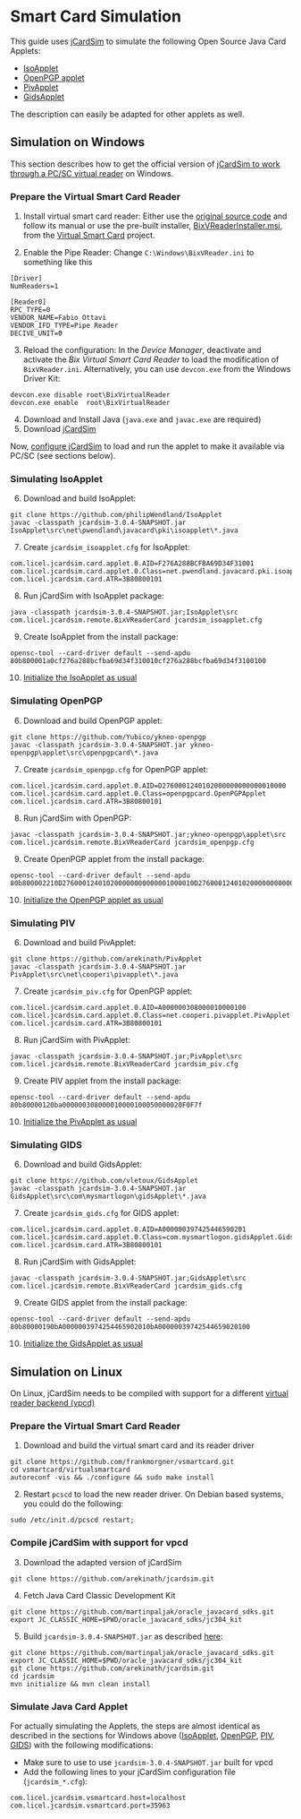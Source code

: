 # Smart Card Simulation

This guide uses [jCardSim](https://jcardsim.org/) to simulate the following Open Source Java Card Applets:

- [IsoApplet](https://github.com/philipWendland/IsoApplet)
- [OpenPGP applet](https://github.com/Yubico/ykneo-openpgp)
- [PivApplet](https://github.com/arekinath/PivApplet)
- [GidsApplet](https://github.com/vletoux/GidsApplet)

The description can easily be adapted for other applets as well.

## Simulation on Windows

This section describes how to get the official version of [jCardSim to work through a PC/SC virtual reader](https://jcardsim.org/blogs/work-jcardsim-through-pcsc-virtual-reader) on Windows.

### Prepare the Virtual Smart Card Reader

1. Install virtual smart card reader: Either use the [original source code](http://www.codeproject.com/Articles/134010/An-UMDF-Driver-for-a-Virtual-Smart-Card-Reader) and follow its manual or use the pre-built installer, [BixVReaderInstaller.msi](https://github.com/frankmorgner/vsmartcard/releases/tag/virtualsmartcard-0.7), from the [Virtual Smart Card](https://frankmorgner.github.io/vsmartcard/virtualsmartcard/README.html) project.

2. Enable the Pipe Reader: Change `C:\Windows\BixVReader.ini` to something like this

```
[Driver]
NumReaders=1

[Reader0]
RPC_TYPE=0
VENDOR_NAME=Fabio Ottavi
VENDOR_IFD_TYPE=Pipe Reader
DECIVE_UNIT=0
```

3. Reload the configuration: In the *Device Manager*, deactivate and activate the *Bix Virtual Smart Card Reader* to load the modification of `BixVReader.ini`. Alternatively, you can use `devcon.exe` from the Windows Driver Kit:

```
devcon.exe disable root\BixVirtualReader
devcon.exe enable  root\BixVirtualReader
```

4. Download and Install Java (`java.exe` and `javac.exe` are required)
5. Download [jCardSim](https://github.com/licel/jcardsim/raw/master/jcardsim-3.0.4-SNAPSHOT.jar)

Now, [configure jCardSim](https://jcardsim.org/blogs/work-jcardsim-through-pcsc-virtual-reader) to load and run the applet to make it available via PC/SC (see sections below).



### Simulating IsoApplet

6. Download and build IsoApplet:

```
git clone https://github.com/philipWendland/IsoApplet
javac -classpath jcardsim-3.0.4-SNAPSHOT.jar IsoApplet\src\net\pwendland\javacard\pki\isoapplet\*.java
```

7. Create `jcardsim_isoapplet.cfg` for IsoApplet:

```
com.licel.jcardsim.card.applet.0.AID=F276A288BCFBA69D34F31001
com.licel.jcardsim.card.applet.0.Class=net.pwendland.javacard.pki.isoapplet.IsoApplet
com.licel.jcardsim.card.ATR=3B80800101
```

8. Run jCardSim with IsoApplet package:

```
java -classpath jcardsim-3.0.4-SNAPSHOT.jar;IsoApplet\src com.licel.jcardsim.remote.BixVReaderCard jcardsim_isoapplet.cfg
```

9. Create IsoApplet from the install package:

```
opensc-tool --card-driver default --send-apdu 80b800001a0cf276a288bcfba69d34f310010cf276a288bcfba69d34f3100100
```

10. [Initialize the IsoApplet as usual](https://github.com/philipWendland/IsoApplet/wiki/Initialization)



### Simulating OpenPGP

6. Download and build OpenPGP applet:

```
git clone https://github.com/Yubico/ykneo-openpgp
javac -classpath jcardsim-3.0.4-SNAPSHOT.jar ykneo-openpgp\applet\src\openpgpcard\*.java
```

7. Create `jcardsim_openpgp.cfg` for OpenPGP applet:

```
com.licel.jcardsim.card.applet.0.AID=D2760001240102000000000000010000
com.licel.jcardsim.card.applet.0.Class=openpgpcard.OpenPGPApplet
com.licel.jcardsim.card.ATR=3B80800101
```

8. Run jCardSim with OpenPGP:

```
javac -classpath jcardsim-3.0.4-SNAPSHOT.jar;ykneo-openpgp\applet\src com.licel.jcardsim.remote.BixVReaderCard jcardsim_openpgp.cfg
```

9. Create OpenPGP applet from the install package:

```
opensc-tool --card-driver default --send-apdu 80b800002210D276000124010200000000000001000010D276000124010200000000000001000000
```

10. [Initialize the OpenPGP applet as usual](https://github.com/OpenSC/OpenSC/wiki/OpenPGP-card#usage)



### Simulating PIV

6. Download and build PivApplet:

```
git clone https://github.com/arekinath/PivApplet
javac -classpath jcardsim-3.0.4-SNAPSHOT.jar PivApplet\src\net\cooperi\pivapplet\*.java
```

7. Create `jcardsim_piv.cfg` for OpenPGP applet:

```
com.licel.jcardsim.card.applet.0.AID=A000000308000010000100
com.licel.jcardsim.card.applet.0.Class=net.cooperi.pivapplet.PivApplet
com.licel.jcardsim.card.ATR=3B80800101
```

8. Run jCardSim with PivApplet:

```
javac -classpath jcardsim-3.0.4-SNAPSHOT.jar;PivApplet\src com.licel.jcardsim.remote.BixVReaderCard jcardsim_piv.cfg
```

9. Create PIV applet from the install package:

```
opensc-tool --card-driver default --send-apdu 80b80000120ba000000308000010000100050000020F0F7f
```

10. [Initialize the PivApplet as usual](https://github.com/arekinath/PivApplet#installing)



### Simulating GIDS

6. Download and build GidsApplet:

```
git clone https://github.com/vletoux/GidsApplet
javac -classpath jcardsim-3.0.4-SNAPSHOT.jar GidsApplet\src\com\mysmartlogon\gidsApplet\*.java
```

7. Create `jcardsim_gids.cfg` for GIDS applet:

```
com.licel.jcardsim.card.applet.0.AID=A000000397425446590201
com.licel.jcardsim.card.applet.0.Class=com.mysmartlogon.gidsApplet.GidsApplet
com.licel.jcardsim.card.ATR=3B80800101
```

8. Run jCardSim with GidsApplet:

```
javac -classpath jcardsim-3.0.4-SNAPSHOT.jar;GidsApplet\src com.licel.jcardsim.remote.BixVReaderCard jcardsim_gids.cfg
```

9. Create GIDS applet from the install package:

```
opensc-tool --card-driver default --send-apdu 80b80000190bA0000003974254465902010bA00000039742544659020100
```

10. [Initialize the GidsApplet as usual](https://www.mysmartlogon.com/generic-identity-device-specification-gids-smart-card/)



## Simulation on Linux

On Linux, jCardSim needs to be compiled with support for a different [virtual reader backend (vpcd)](http://frankmorgner.github.io/vsmartcard/virtualsmartcard/README.html)

### Prepare the Virtual Smart Card Reader

1. Download and build the virtual smart card and its reader driver

```
git clone https://github.com/frankmorgner/vsmartcard.git
cd vsmartcard/virtualsmartcard
autoreconf -vis && ./configure && sudo make install
```

2. Restart `pcscd` to load the new reader driver. On Debian based systems, you could do the following:

```
sudo /etc/init.d/pcscd restart;
```

### Compile jCardSim with support for vpcd

3. Download the adapted version of jCardSim

```
git clone https://github.com/arekinath/jcardsim.git
```

4. Fetch Java Card Classic Development Kit

```
git clone https://github.com/martinpaljak/oracle_javacard_sdks.git
export JC_CLASSIC_HOME=$PWD/oracle_javacard_sdks/jc304_kit
```

5. Build `jcardsim-3.0.4-SNAPSHOT.jar` as described [here](https://jcardsim.org/docs/getting-source-compiling):

```
git clone https://github.com/martinpaljak/oracle_javacard_sdks.git
export JC_CLASSIC_HOME=$PWD/oracle_javacard_sdks/jc304_kit
git clone https://github.com/arekinath/jcardsim.git
cd jcardsim
mvn initialize && mvn clean install
```



### Simulate Java Card Applet

For actually simulating the Applets, the steps are almost identical as described in the sections for Windows above ([IsoApplet](#simulating-isoapplet), [OpenPGP](#simulating-openpgp), [PIV](#simulating-piv), [GIDS](#simulating-gids)) with the following modifications:

- Make sure to use to use `jcardsim-3.0.4-SNAPSHOT.jar` built for vpcd
- Add the following lines to your jCardSim configuration file (`jcardsim_*.cfg`):

```
com.licel.jcardsim.vsmartcard.host=localhost
com.licel.jcardsim.vsmartcard.port=35963
```
